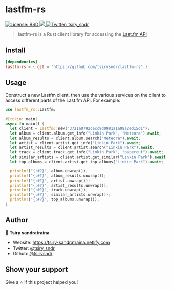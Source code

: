 <h1 align="left">lastfm-rs</h1>
<p>
  <a href="#" target="_blank">
    <img alt="License: BSD" src="https://img.shields.io/badge/License-BSD-green.svg" />
  </a>
  <a href="https://github.com/tsirysndr/lastfm-rs/commits/master">
    <img src="https://img.shields.io/github/last-commit/tsirysndr/lastfm-rs.svg" target="_blank" />
  </a>
  <a href="https://twitter.com/tsiry_sndr" target="_blank">
    <img alt="Twitter: tsiry_sndr" src="https://img.shields.io/twitter/follow/tsiry_sndr.svg?style=social" />
  </a>
</p>

> lastfm-rs is a Rust client library for accessing the [Last.fm API](https://www.last.fm/api)

## Install

```toml
[dependencies]
lastfm-rs = { git = "https://github.com/tsirysndr/lastfm-rs" }
```

## Usage

Construct a new Lastfm client, then use the various services on the client to access different parts of the Last.fm API. For example:

```rust
use lastfm_rs::Lastfm;

#[tokio::main]
async fn main() {
  let client = Lastfm::new("3721a0792cecc9d0981a1a08a2ed15d1");
  let album = client.album.get_info("Linkin Park", "Meteora").await;
  let album_results = client.album.search("Meteora").await;
  let artist = client.artist.get_info("Linkin Park").await;
  let artist_results = client.artist.search("Linkin Park").await;
  let track = client.track.get_info("Linkin Park", "papercut").await;
  let similar_artists = client.artist.get_similar("Linkin Park").await;
  let top_albums = client.artist.get_top_albums("Linkin Park").await;

  println!("{:#?}", album.unwrap());
  println!("{:#?}", album_results.unwrap());
  println!("{:#?}", artist.unwrap());
  println!("{:#?}", artist_results.unwrap());
  println!("{:#?}", track.unwrap());
  println!("{:#?}", similar_artists.unwrap());
  println!("{:#?}", top_albums.unwrap());
}
```

## Author

👤 **Tsiry sandratraina**

* Website: https://tsiry-sandratraina.netlify.com
* Twitter: [@tsiry_sndr](https://twitter.com/tsiry_sndr)
* Github: [@tsirysndr](https://github.com/tsirysndr)

## Show your support

Give a ⭐️ if this project helped you!

